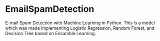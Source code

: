 # EmailSpamDetection
E-mail Spam Detection with Machine Learning in Python. This is a model which was made implementing Logistic Regression, Random Forest, and Decision Tree based on Ensamble Learning.
